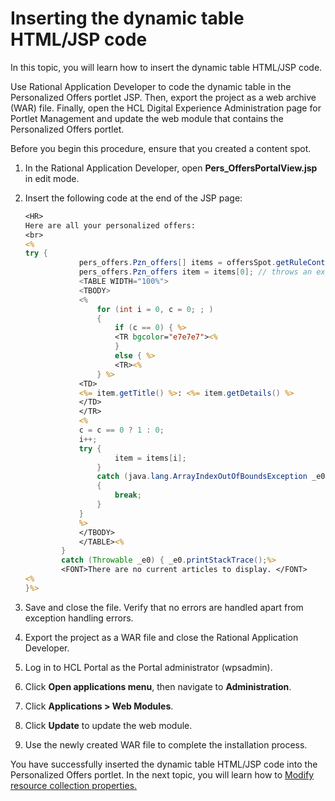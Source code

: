 # Inserting the dynamic table HTML/JSP code

In this topic, you will learn how to insert the dynamic table HTML/JSP code.  

Use Rational Application Developer to code the dynamic table in the Personalized Offers portlet JSP. Then, export the project as a web archive (WAR) file. Finally, open the HCL Digital Experience Administration page for Portlet Management and update the web module that contains the Personalized Offers portlet.

Before you begin this procedure, ensure that you created a content spot.

1. In the Rational Application Developer, open **Pers_OffersPortalView.jsp** in edit mode.

2. Insert the following code at the end of the JSP page:

    ```jsp
    <HR>  
    Here are all your personalized offers:    
    <br>    
    <%    
    try {    
                pers_offers.Pzn_offers[] items = offersSpot.getRuleContent();    
                pers_offers.Pzn_offers item = items[0]; // throws an exception if empty. %>    
                <TABLE WIDTH="100%">    
                <TBODY>    
                <%    
                    for (int i = 0, c = 0; ; ) 
                    {    
                        if (c == 0) { %>    
                        <TR bgcolor="e7e7e7"><%        
                        }    
                        else { %>    
                        <TR><%        
                    } %>    
                <TD>
                <%= item.getTitle() %>: <%= item.getDetails() %>             
                </TD>    
                </TR>
                <%    
                c = c == 0 ? 1 : 0;
                i++;    
                try {    
                        item = items[i];    
                    }    
                    catch (java.lang.ArrayIndexOutOfBoundsException _e0) 
                    {    
                        break;    
                    }  
                } 
                %>    
                </TBODY>
                </TABLE><%    
            }    
            catch (Throwable _e0) { _e0.printStackTrace();%>     
            <FONT>There are no current articles to display. </FONT>  
    <%    
    }%>
    ```

3. Save and close the file. Verify that no errors are handled apart from exception handling errors.

4. Export the project as a WAR file and close the Rational Application Developer.

5. Log in to HCL Portal as the Portal administrator (wpsadmin).  

6. Click **Open applications menu**, then navigate to **Administration**.

7. Click **Applications > Web Modules**.

8. Click **Update** to update the web module.

9. Use the newly created WAR file to complete the installation process.

You have successfully inserted the dynamic table HTML/JSP code into the Personalized Offers portlet. In the next topic, you will learn how to [Modify resource collection properties.](./pzn_demo_modify_resource_collection_properties.md)
